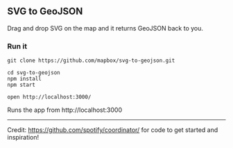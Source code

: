 SVG to GeoJSON
---

Drag and drop SVG on the map and it returns GeoJSON back to you.

### Run it

    git clone https://github.com/mapbox/svg-to-geojson.git

    cd svg-to-geojson
    npm install
    npm start

    open http://localhost:3000/

Runs the app from http://localhost:3000

---

Credit: https://github.com/spotify/coordinator/ for code to get started and inspiration!
